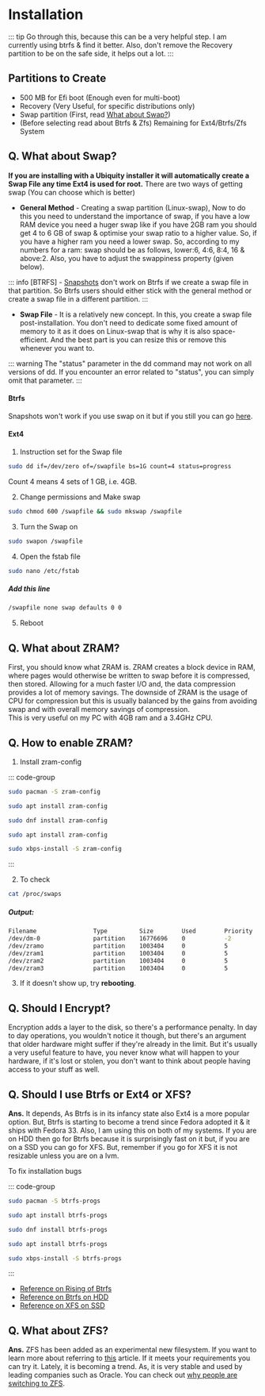# Installation

::: tip
Go through this, because this can be a very helpful step. I am currently using btrfs & find it better. Also, don't remove the Recovery partition to be on the safe side, it helps out a lot.
:::

## Partitions to Create

- 500 MB for Efi boot (Enough even for multi-boot)
- Recovery (Very Useful, for specific distributions only)
- Swap partition (First, read [What about Swap?](#what-about-swap))
- (Before selecting read about Btrfs & Zfs) Remaining for Ext4/Btrfs/Zfs System

## Q. What about Swap?

**If you are installing with a Ubiquity installer it will automatically create a Swap File any time Ext4 is used for root.**
There are two ways of getting swap (You can choose which is better)

- **General Method** - Creating a swap partition (Linux-swap), Now to do this you need to understand the importance of swap, if you have a low RAM device you need a huger swap like if you have 2GB ram you should get 4 to 6 GB of swap & optimise your swap ratio to a higher value. So, if you have a higher ram you need a lower swap. So, according to my numbers for a ram: swap should be as follows, lower:6, 4:6, 8:4, 16 & above:2. Also, you have to adjust the swappiness property (given below).

::: info
[BTRFS] - [Snapshots](https://fedoramagazine.org/btrfs-snapshots-backup-incremental/) don't work on Btrfs if we create a swap file in that partition. So Btrfs users should either stick with the general method or create a swap file in a different partition.
:::

- **Swap File** - It is a relatively new concept. In this, you create a swap file post-installation. You don't need to dedicate some fixed amount of memory to it as it does on Linux-swap that is why it is also space-efficient. And the best part is you can resize this or remove this whenever you want to.

::: warning
The "status" parameter in the dd command may not work on all versions of dd. If you encounter an error related to "status", you can simply omit that parameter.
:::

#### Btrfs

Snapshots won't work if you use swap on it but if you still you can go [here](https://askubuntu.com/questions/1206157/can-i-have-a-swapfile-on-btrfs#:~:text=It%20is%20possible%20to%20use,file%20on%20a%20separate%20subvolume).

#### Ext4

1. Instruction set for the Swap file

```sh
sudo dd if=/dev/zero of=/swapfile bs=1G count=4 status=progress
```

Count 4 means 4 sets of 1 GB, i.e. 4GB.

2. Change permissions and Make swap

```sh
sudo chmod 600 /swapfile && sudo mkswap /swapfile
```

3. Turn the Swap on

```sh
sudo swapon /swapfile
```

4. Open the fstab file

```sh
sudo nano /etc/fstab
```

##### Add this line

```sh
/swapfile none swap defaults 0 0
```

5. Reboot

## Q. What about ZRAM?

First, you should know what ZRAM is. ZRAM creates a block device in RAM, where pages would otherwise be written to swap before it is compressed, then stored. Allowing for a much faster I/O and, the data compression provides a lot of memory savings. The downside of ZRAM is the usage of CPU for compression but this is usually balanced by the gains from avoiding swap and with overall memory savings of compression.  
This is very useful on my PC with 4GB ram and a 3.4GHz CPU.

## Q. How to enable ZRAM?

1. Install zram-config

::: code-group

```sh [Arch]
sudo pacman -S zram-config
```

```sh [Debian]
sudo apt install zram-config
```

```sh [Fedora]
sudo dnf install zram-config
```

```sh [Ubuntu]
sudo apt install zram-config
```

```sh [Void]
sudo xbps-install -S zram-config
```

:::

2. To check

```sh
cat /proc/swaps
```

##### Output:

```sh
Filename                Type         Size        Used        Priority
/dev/dm-0               partition    16776696    0           -2
/dev/zramo              partition    1003404     0           5
/dev/zram1              partition    1003404     0           5
/dev/zram2              partition    1003404     0           5
/dev/zram3              partition    1003404     0           5
```

3. If it doesn't show up, try **rebooting**.

## Q. Should I Encrypt?

Encryption adds a layer to the disk, so there's a performance penalty. In day to day operations, you wouldn't notice it though, but there's an argument that older hardware might suffer if they're already in the limit. But it's usually a very useful feature to have, you never know what will happen to your hardware, if it's lost or stolen, you don't want to think about people having access to your stuff as well.

## Q. Should I use Btrfs or Ext4 or XFS?

**Ans.** It depends, As Btrfs is in its infancy state also Ext4 is a more popular option. But, Btrfs is starting to become a trend since Fedora adopted it & it ships with Fedora 33. Also, I am using this on both of my systems. If you are on HDD then go for Btrfs because it is surprisingly fast on it but, if you are on a SSD you can go for XFS. But, remember if you go for XFS it is not resizable unless you are on a lvm.

To fix installation bugs

::: code-group

```sh [Arch]
sudo pacman -S btrfs-progs
```

```sh [Debian]
sudo apt install btrfs-progs
```

```sh [Fedora]
sudo dnf install btrfs-progs
```

```sh [Ubuntu]
sudo apt install btrfs-progs
```

```sh [Void]
sudo xbps-install -S btrfs-progs
```

:::

- [Reference on Rising of Btrfs](https://www.linuxjournal.com/content/btrfs-centos-living-loopback)
- [Reference on Btrfs on HDD](https://www.phoronix.com/scan.php?page=article&item=linux54-hdd-raid&num=1)
- [Reference on XFS on SSD](https://www.phoronix.com/scan.php?page=article&item=linux-58-filesystems&num=4)

## Q. What about ZFS?

**Ans.** ZFS has been added as an experimental new filesystem. If you want to learn more about referring to [this](https://itsfoss.com/zfs-ubuntu/) article. If it meets your requirements you can try it. Lately, it is becoming a trend. As, it is very stable and used by leading companies such as Oracle. You can check out [why people are switching to ZFS](https://rudd-o.com/linux-and-free-software/ways-in-which-zfs-is-better-than-btrfs).
